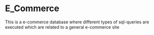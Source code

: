 # E_Commerce
This is a e-commerce database where different types of sql-queries are executed which are related to a general e-commerce site

